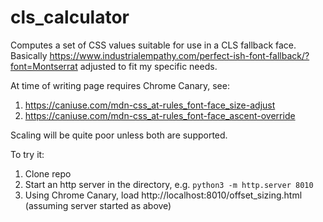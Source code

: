 # cls_calculator
Computes a set of CSS values suitable for use in a CLS fallback face. Basically https://www.industrialempathy.com/perfect-ish-font-fallback/?font=Montserrat adjusted to fit my specific needs.

At time of writing page requires Chrome Canary, see:

1. https://caniuse.com/mdn-css_at-rules_font-face_size-adjust
1. https://caniuse.com/mdn-css_at-rules_font-face_ascent-override

Scaling will be quite poor unless both are supported.

To try it:

1. Clone repo
1. Start an http server in the directory, e.g. `python3 -m http.server 8010`
1. Using Chrome Canary, load http://localhost:8010/offset_sizing.html (assuming server started as above)
